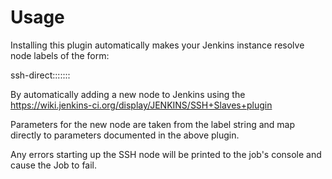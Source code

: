 Usage
=====

Installing this plugin automatically makes your Jenkins instance
resolve node labels of the form:

ssh-direct:<hostname>:<user>:<password>:<javaBinary>:<jenkinsWorkDir>:<launcherPrefix>:<launcherSuffix>

By automatically adding a new node to Jenkins using the
https://wiki.jenkins-ci.org/display/JENKINS/SSH+Slaves+plugin

Parameters for the new node are taken from the label string and
map directly to parameters documented in the above plugin.

Any errors starting up the SSH node will be printed to the job's
console and cause the Job to fail.
